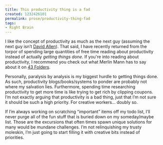 ```yaml
---
title: This productivity thing is a fad
created: 1232426101
permalink: prose/productivity-thing-fad
tags:
- Right Brain
---
```

I like the concept of productivity as much as the next guy (assuming the next guy isn&rsquo;t <a href="https://www.amazon.com/dp/0142000280?tag=ryan0d-20&camp=213381&creative=390973&linkCode=as4&creativeASIN=0142000280&adid=1CY6RYGFXJB48X9VE86K&" target="_blank">David Allen</a>).  That said, I have recently returned from the torpor of spending large quantities of free time reading about productivity instead of actually <em>getting things done</em>. If you're into reading about productivity, I recommend you check out what Merlin Mann has to say about it on <a title="Find the time and attention to do your best creative work. " href="http://www.43folders.com/">43 Folders</a>.

Personally, paralysis by analysis is my biggest hurdle to getting things done. As such, productivity blogs/books/systems to ponder are probably not where my salvation lies.  Furthermore, spending time researching productivity to get more time is like trying to get rich by clipping coupons. I&rsquo;m not exactly arguing that productivity is a bad thing, just that I&rsquo;m not sure it should be such a high priority. For creative workers&hellip; doubly so.

If I&rsquo;m always working on scratching &ldquo;important&rdquo; items off my todo list, I&rsquo;ll never purge all of the fun stuff that is buried down on my someday/maybe list. Those are the excursions that often times spawn unique solutions for many would be mundane challenges. I&rsquo;m not relinquishing my trusty moleskin, I&rsquo;m just going to start filling it with creative bits instead of priorities.
